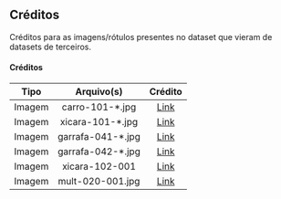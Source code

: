 ## Créditos

Créditos para as imagens/rótulos presentes no dataset que vieram de datasets de terceiros.

#### Créditos

| Tipo | Arquivo(s) | Crédito |
|:----:|:----------:|:-------:|
| Imagem | carro-101-*.jpg | [Link](http://www.vision.caltech.edu/pmoreels/Datasets/Giuseppe_Toys_03/) |
| Imagem | xicara-101-*.jpg | [Link](http://ai.stanford.edu/~asaxena/robotdatacollection/dataset.html) |
| Imagem | garrafa-041-*.jpg | [Link](http://www.slipguru.unige.it/Data/glassense_vision/) |
| Imagem | garrafa-042-*.jpg | [Link](http://www.vision.caltech.edu/pmoreels/Datasets/Home_Objects_06/) |
| Imagem | xicara-102-001 | [Link](http://www.vision.caltech.edu/pmoreels/Datasets/Home_Objects_06/) |
| Imagem | mult-020-001.jpg | [Link](http://www.vision.caltech.edu/pmoreels/Datasets/Home_Objects_06/) |
